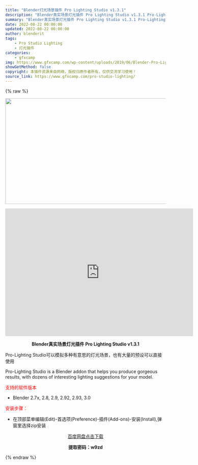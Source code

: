 ```yaml
---
title: "Blender灯光场景插件 Pro Lighting Studio v1.3.1"
description: "Blender真实场景灯光插件 Pro Lighting Studio v1.3.1 Pro-Lighting Studio可以模拟多种有意思的灯光场景，也有大量的预设可以直接使用 Pro-Light..."
summary: "Blender真实场景灯光插件 Pro Lighting Studio v1.3.1 Pro-Lighting Studio可以模拟多种有意思的灯光场景，也有大量的预设可以直接使用 Pro-Light..."
date: 2022-08-22 00:00:00
updated: 2022-08-22 00:00:00
author: blenderit
tags: 
    - Pro Studio Lighting
    - 灯光插件
categories:
    - gfxcamp
img: https://www.gfxcamp.com/wp-content/uploads/2019/06/Blender-Pro-Lighting-Studio.jpg
showGetMethod: false
copyright: 本插件资源来自网络，版权归原作者所有，仅供交流学习使用！
source_link: https://www.gfxcamp.com/pro-studio-lighting/
---
```


{% raw %}
<div><p><img decoding="async" class="aligncenter size-full wp-image-77923" src="https://www.gfxcamp.com/wp-content/uploads/2019/06/Blender-Pro-Lighting-Studio.jpg" data-src="https://www.gfxcamp.com/wp-content/uploads/2019/06/Blender-Pro-Lighting-Studio.jpg" alt="" width="590" height="331" data-srcset="https://www.gfxcamp.com/wp-content/uploads/2019/06/Blender-Pro-Lighting-Studio.jpg 590w, https://www.gfxcamp.com/wp-content/uploads/2019/06/Blender-Pro-Lighting-Studio-150x84.jpg 150w, https://www.gfxcamp.com/wp-content/uploads/2019/06/Blender-Pro-Lighting-Studio-160x90.jpg 160w, https://www.gfxcamp.com/wp-content/uploads/2019/06/Blender-Pro-Lighting-Studio-437x245.jpg 437w" data-sizes="(max-width: 590px) 100vw, 590px"></p><p style="text-align: center;"><iframe loading="lazy" src="https://player.youku.com/embed/XNTg5NTYwOTk4MA==" width="590" height="400" frameborder="0" allowfullscreen="allowfullscreen" data-mce-fragment="1"></iframe></p><p style="text-align: center;"><strong>Blender真实场景灯光插件 Pro Lighting Studio v1.3.1</strong></p><p>Pro-Lighting Studio可以模拟多种有意思的灯光场景，也有大量的预设可以直接使用</p><p>Pro-Lighting Studio is a Blender addon that helps you produce gorgeous results, with dozens of interesting lighting suggestions for your model.</p><p><span style="color: #ff0000;">支持的软件版本</span></p><ul>
<li>Blender 2.7x, 2.8, 2.9, 2.92, 2.93, 3.0</li>
</ul><p><span style="color: #ff0000;">安装步骤：</span></p><ul>
<li>在顶部菜单编辑(Edit)-首选项(Preference)-插件(Add-ons)-安装(Install),弹窗里选择zip安装</li>
</ul><p style="text-align: center;"><a class="maxbutton-3 maxbutton maxbutton-baidu" target="_blank" rel="noopener" href="https://pan.baidu.com/s/1FsrtpyPmnCpMY2JgXiiSJw?pwd=w9zd"><span class="mb-text">百度网盘点击下载</span></a></p><p style="text-align: center;"><strong>提取密码：w9zd</strong></p></div>
<div style="display: none">gfxcamp</div>
{% endraw %}